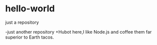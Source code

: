 # hello-world
just a repository

-just another repository
+Hubot here,I like Node.js and coffee
them far superior to Earth tacos.

